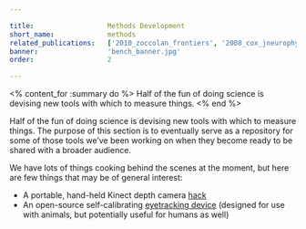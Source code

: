 ```yaml
---

title:                  Methods Development
short_name:             methods
related_publications:   ['2010_zoccolan_frontiers', '2008_cox_jneurophys']
banner:                 'bench_banner.jpg'
order:                  2

---
```


<% content_for :summary do %>
Half of the fun of doing science is devising new tools with which to measure things.
<% end %>

Half of the fun of doing science is devising new tools with which to measure things. The purpose of this section is to eventually serve as a repository for some of those tools we’ve been working on when they become ready to be shared with a broader audience.

We have lots of things cooking behind the scenes at the moment, but here are few things that may be of general interest:

* A portable, hand-held Kinect depth camera [hack](/projects/subprojects/kinect)
* An open-source self-calibrating [eyetracking device](/projects/subprojects/eye_tracker) (designed for use with animals, but potentially useful for humans as well)